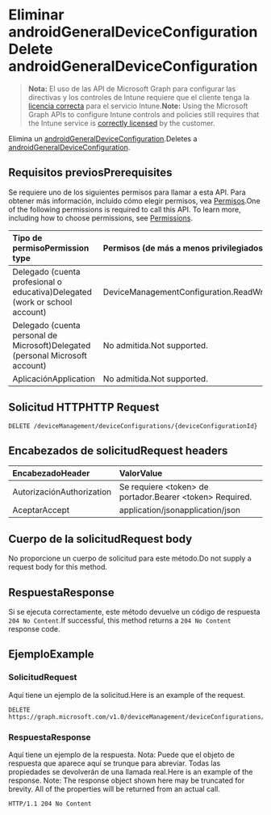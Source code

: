# <a name="delete-androidgeneraldeviceconfiguration"></a><span data-ttu-id="54efc-101">Eliminar androidGeneralDeviceConfiguration</span><span class="sxs-lookup"><span data-stu-id="54efc-101">Delete androidGeneralDeviceConfiguration</span></span>

> <span data-ttu-id="54efc-102">**Nota:** El uso de las API de Microsoft Graph para configurar las directivas y los controles de Intune requiere que el cliente tenga la [licencia correcta](https://go.microsoft.com/fwlink/?linkid=839381) para el servicio Intune.</span><span class="sxs-lookup"><span data-stu-id="54efc-102">**Note:** Using the Microsoft Graph APIs to configure Intune controls and policies still requires that the Intune service is [correctly licensed](https://go.microsoft.com/fwlink/?linkid=839381) by the customer.</span></span>

<span data-ttu-id="54efc-103">Elimina un [androidGeneralDeviceConfiguration](../resources/intune_deviceconfig_androidgeneraldeviceconfiguration.md).</span><span class="sxs-lookup"><span data-stu-id="54efc-103">Deletes a [androidGeneralDeviceConfiguration](../resources/intune_deviceconfig_androidgeneraldeviceconfiguration.md).</span></span>
## <a name="prerequisites"></a><span data-ttu-id="54efc-104">Requisitos previos</span><span class="sxs-lookup"><span data-stu-id="54efc-104">Prerequisites</span></span>
<span data-ttu-id="54efc-p101">Se requiere uno de los siguientes permisos para llamar a esta API. Para obtener más información, incluido cómo elegir permisos, vea [Permisos](../../../concepts/permissions_reference.md).</span><span class="sxs-lookup"><span data-stu-id="54efc-p101">One of the following permissions is required to call this API. To learn more, including how to choose permissions, see [Permissions](../../../concepts/permissions_reference.md).</span></span>

|<span data-ttu-id="54efc-107">Tipo de permiso</span><span class="sxs-lookup"><span data-stu-id="54efc-107">Permission type</span></span>|<span data-ttu-id="54efc-108">Permisos (de más a menos privilegiados)</span><span class="sxs-lookup"><span data-stu-id="54efc-108">Permissions (from most to least privileged)</span></span>|
|:---|:---|
|<span data-ttu-id="54efc-109">Delegado (cuenta profesional o educativa)</span><span class="sxs-lookup"><span data-stu-id="54efc-109">Delegated (work or school account)</span></span>|<span data-ttu-id="54efc-110">DeviceManagementConfiguration.ReadWrite.All</span><span class="sxs-lookup"><span data-stu-id="54efc-110">DeviceManagementConfiguration.ReadWrite.All</span></span>|
|<span data-ttu-id="54efc-111">Delegado (cuenta personal de Microsoft)</span><span class="sxs-lookup"><span data-stu-id="54efc-111">Delegated (personal Microsoft account)</span></span>|<span data-ttu-id="54efc-112">No admitida.</span><span class="sxs-lookup"><span data-stu-id="54efc-112">Not supported.</span></span>|
|<span data-ttu-id="54efc-113">Aplicación</span><span class="sxs-lookup"><span data-stu-id="54efc-113">Application</span></span>|<span data-ttu-id="54efc-114">No admitida.</span><span class="sxs-lookup"><span data-stu-id="54efc-114">Not supported.</span></span>|

## <a name="http-request"></a><span data-ttu-id="54efc-115">Solicitud HTTP</span><span class="sxs-lookup"><span data-stu-id="54efc-115">HTTP Request</span></span>
<!-- {
  "blockType": "ignored"
}
-->
``` http
DELETE /deviceManagement/deviceConfigurations/{deviceConfigurationId}
```

## <a name="request-headers"></a><span data-ttu-id="54efc-116">Encabezados de solicitud</span><span class="sxs-lookup"><span data-stu-id="54efc-116">Request headers</span></span>
|<span data-ttu-id="54efc-117">Encabezado</span><span class="sxs-lookup"><span data-stu-id="54efc-117">Header</span></span>|<span data-ttu-id="54efc-118">Valor</span><span class="sxs-lookup"><span data-stu-id="54efc-118">Value</span></span>|
|:---|:---|
|<span data-ttu-id="54efc-119">Autorización</span><span class="sxs-lookup"><span data-stu-id="54efc-119">Authorization</span></span>|<span data-ttu-id="54efc-120">Se requiere &lt;token&gt; de portador.</span><span class="sxs-lookup"><span data-stu-id="54efc-120">Bearer &lt;token&gt; Required.</span></span>|
|<span data-ttu-id="54efc-121">Aceptar</span><span class="sxs-lookup"><span data-stu-id="54efc-121">Accept</span></span>|<span data-ttu-id="54efc-122">application/json</span><span class="sxs-lookup"><span data-stu-id="54efc-122">application/json</span></span>|

## <a name="request-body"></a><span data-ttu-id="54efc-123">Cuerpo de la solicitud</span><span class="sxs-lookup"><span data-stu-id="54efc-123">Request body</span></span>
<span data-ttu-id="54efc-124">No proporcione un cuerpo de solicitud para este método.</span><span class="sxs-lookup"><span data-stu-id="54efc-124">Do not supply a request body for this method.</span></span>

## <a name="response"></a><span data-ttu-id="54efc-125">Respuesta</span><span class="sxs-lookup"><span data-stu-id="54efc-125">Response</span></span>
<span data-ttu-id="54efc-126">Si se ejecuta correctamente, este método devuelve un código de respuesta `204 No Content`.</span><span class="sxs-lookup"><span data-stu-id="54efc-126">If successful, this method returns a `204 No Content` response code.</span></span>

## <a name="example"></a><span data-ttu-id="54efc-127">Ejemplo</span><span class="sxs-lookup"><span data-stu-id="54efc-127">Example</span></span>
### <a name="request"></a><span data-ttu-id="54efc-128">Solicitud</span><span class="sxs-lookup"><span data-stu-id="54efc-128">Request</span></span>
<span data-ttu-id="54efc-129">Aquí tiene un ejemplo de la solicitud.</span><span class="sxs-lookup"><span data-stu-id="54efc-129">Here is an example of the request.</span></span>
``` http
DELETE https://graph.microsoft.com/v1.0/deviceManagement/deviceConfigurations/{deviceConfigurationId}
```

### <a name="response"></a><span data-ttu-id="54efc-130">Respuesta</span><span class="sxs-lookup"><span data-stu-id="54efc-130">Response</span></span>
<span data-ttu-id="54efc-p102">Aquí tiene un ejemplo de la respuesta. Nota: Puede que el objeto de respuesta que aparece aquí se trunque para abreviar. Todas las propiedades se devolverán de una llamada real.</span><span class="sxs-lookup"><span data-stu-id="54efc-p102">Here is an example of the response. Note: The response object shown here may be truncated for brevity. All of the properties will be returned from an actual call.</span></span>
``` http
HTTP/1.1 204 No Content
```



